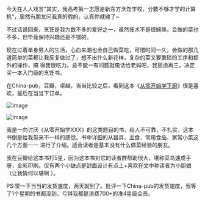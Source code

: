 

今天在人人戏言"其实，我高考第一志愿是新东方烹饪学校，分数不够才学的计算机"，居然有朋友问我真的假的，认真你就输了~

不过话说回来，烹饪是我为数不多的爱好之一，虽然技术不是很娴熟，会做的菜也不多，但毕竟保持兴趣还是不错的。

现在过着单身男人的生活，心血来潮也会自己做菜吃，可惜时间一久，会做的那几道简单的菜都让我反复做过了，想不出什么新花样。复杂的菜又要繁琐的工序和额外的操作，搞
得我很吃力。总不能一有问题就电话给老妈吧，我思虑再三，决定买一本入门级的烹饪书。

在China-pub，豆瓣，卓越，当当比较之后，看到这本《[从零开始学下厨](http://book.douban.com/subject/3136744/
)》很是喜欢，最后在当当下订单。

![image](https://e25ba8-log4d-c.dijingchao.com/images/upload_dropbox/201008/s3174468.jpg)

![image](https://e25ba8-log4d-c.dijingchao.com/images/upload_dropbox/201008/cook_book.jpg)

我是一向讨厌《从零开始学XXX》的这类题目的书，给人不可靠，不扎实，这本书倒是给我带来不一样的感觉。书中详细的从器具、主食、常用食品、家常小菜这几个方面一一
进行了介绍。适合读者是基本没有什么做菜经验的朋友。

我在豆瓣给这本书打5星，因为这本书对它的读者群帮助很大，堪称菜鸟速成手册，全彩印刷。仅有两个小缺点是封面设计有点土+喜欢在文中称读者为小厨娘（让我情何以堪啊
）。

PS:赞一下当当的发货速度，两天就到了。批评一下China-pub的发货速度，我等了1个星期的书都没到，亏得我都是消费700+的准4星级会员。


